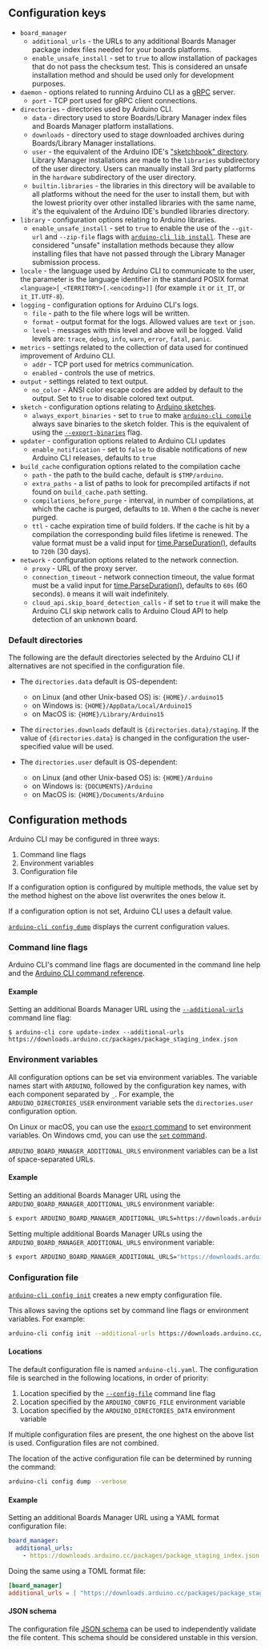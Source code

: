 ## Configuration keys

- `board_manager`
  - `additional_urls` - the URLs to any additional Boards Manager package index files needed for your boards platforms.
  - `enable_unsafe_install` - set to `true` to allow installation of packages that do not pass the checksum test. This
    is considered an unsafe installation method and should be used only for development purposes.
- `daemon` - options related to running Arduino CLI as a [gRPC] server.
  - `port` - TCP port used for gRPC client connections.
- `directories` - directories used by Arduino CLI.
  - `data` - directory used to store Boards/Library Manager index files and Boards Manager platform installations.
  - `downloads` - directory used to stage downloaded archives during Boards/Library Manager installations.
  - `user` - the equivalent of the Arduino IDE's ["sketchbook" directory][sketchbook directory]. Library Manager
    installations are made to the `libraries` subdirectory of the user directory. Users can manually install 3rd party
    platforms in the `hardware` subdirectory of the user directory.
  - `builtin.libraries` - the libraries in this directory will be available to all platforms without the need for the
    user to install them, but with the lowest priority over other installed libraries with the same name, it's the
    equivalent of the Arduino IDE's bundled libraries directory.
- `library` - configuration options relating to Arduino libraries.
  - `enable_unsafe_install` - set to `true` to enable the use of the `--git-url` and `--zip-file` flags with
    [`arduino-cli lib install`][arduino cli lib install]. These are considered "unsafe" installation methods because
    they allow installing files that have not passed through the Library Manager submission process.
- `locale` - the language used by Arduino CLI to communicate to the user, the parameter is the language identifier in
  the standard POSIX format `<language>[_<TERRITORY>[.<encoding>]]` (for example `it` or `it_IT`, or `it_IT.UTF-8`).
- `logging` - configuration options for Arduino CLI's logs.
  - `file` - path to the file where logs will be written.
  - `format` - output format for the logs. Allowed values are `text` or `json`.
  - `level` - messages with this level and above will be logged. Valid levels are: `trace`, `debug`, `info`, `warn`,
    `error`, `fatal`, `panic`.
- `metrics` - settings related to the collection of data used for continued improvement of Arduino CLI.
  - `addr` - TCP port used for metrics communication.
  - `enabled` - controls the use of metrics.
- `output` - settings related to text output.
  - `no_color` - ANSI color escape codes are added by default to the output. Set to `true` to disable colored text
    output.
- `sketch` - configuration options relating to [Arduino sketches][sketch specification].
  - `always_export_binaries` - set to `true` to make [`arduino-cli compile`][arduino-cli compile] always save binaries
    to the sketch folder. This is the equivalent of using the [`--export-binaries`][arduino-cli compile options] flag.
- `updater` - configuration options related to Arduino CLI updates
  - `enable_notification` - set to `false` to disable notifications of new Arduino CLI releases, defaults to `true`
- `build_cache` configuration options related to the compilation cache
  - `path` - the path to the build cache, default is `$TMP/arduino`.
  - `extra_paths` - a list of paths to look for precompiled artifacts if not found on `build_cache.path` setting.
  - `compilations_before_purge` - interval, in number of compilations, at which the cache is purged, defaults to `10`.
    When `0` the cache is never purged.
  - `ttl` - cache expiration time of build folders. If the cache is hit by a compilation the corresponding build files
    lifetime is renewed. The value format must be a valid input for
    [time.ParseDuration()](https://pkg.go.dev/time#ParseDuration), defaults to `720h` (30 days).
- `network` - configuration options related to the network connection.
  - `proxy` - URL of the proxy server.
  - `connection_timeout` - network connection timeout, the value format must be a valid input for
    [time.ParseDuration()](https://pkg.go.dev/time#ParseDuration), defaults to `60s` (60 seconds). `0` means it will
    wait indefinitely.
  - `cloud_api.skip_board_detection_calls` - if set to `true` it will make the Arduino CLI skip network calls to Arduino
    Cloud API to help detection of an unknown board.

### Default directories

The following are the default directories selected by the Arduino CLI if alternatives are not specified in the
configuration file.

- The `directories.data` default is OS-dependent:

  - on Linux (and other Unix-based OS) is: `{HOME}/.arduino15`
  - on Windows is: `{HOME}/AppData/Local/Arduino15`
  - on MacOS is: `{HOME}/Library/Arduino15`

- The `directories.downloads` default is `{directories.data}/staging`. If the value of `{directories.data}` is changed
  in the configuration the user-specified value will be used.

- The `directories.user` default is OS-dependent:
  - on Linux (and other Unix-based OS) is: `{HOME}/Arduino`
  - on Windows is: `{DOCUMENTS}/Arduino`
  - on MacOS is: `{HOME}/Documents/Arduino`

## Configuration methods

Arduino CLI may be configured in three ways:

1. Command line flags
1. Environment variables
1. Configuration file

If a configuration option is configured by multiple methods, the value set by the method highest on the above list
overwrites the ones below it.

If a configuration option is not set, Arduino CLI uses a default value.

[`arduino-cli config dump`][arduino-cli config dump] displays the current configuration values.

### Command line flags

Arduino CLI's command line flags are documented in the command line help and the [Arduino CLI command reference].

#### Example

Setting an additional Boards Manager URL using the [`--additional-urls`][arduino-cli global flags] command line flag:

```shell
$ arduino-cli core update-index --additional-urls https://downloads.arduino.cc/packages/package_staging_index.json
```

### Environment variables

All configuration options can be set via environment variables. The variable names start with `ARDUINO`, followed by the
configuration key names, with each component separated by `_`. For example, the `ARDUINO_DIRECTORIES_USER` environment
variable sets the `directories.user` configuration option.

On Linux or macOS, you can use the [`export` command][export command] to set environment variables. On Windows cmd, you
can use the [`set` command][set command].

`ARDUINO_BOARD_MANAGER_ADDITIONAL_URLS` environment variables can be a list of space-separated URLs.

#### Example

Setting an additional Boards Manager URL using the `ARDUINO_BOARD_MANAGER_ADDITIONAL_URLS` environment variable:

```sh
$ export ARDUINO_BOARD_MANAGER_ADDITIONAL_URLS=https://downloads.arduino.cc/packages/package_staging_index.json
```

Setting multiple additional Boards Manager URLs using the `ARDUINO_BOARD_MANAGER_ADDITIONAL_URLS` environment variable:

```sh
$ export ARDUINO_BOARD_MANAGER_ADDITIONAL_URLS="https://downloads.arduino.cc/packages/package_staging_index.json https://downloads.arduino.cc/packages/package_mbed_index.json"
```

### Configuration file

[`arduino-cli config init`][arduino-cli config init] creates a new empty configuration file.

This allows saving the options set by command line flags or environment variables. For example:

```sh
arduino-cli config init --additional-urls https://downloads.arduino.cc/packages/package_staging_index.json
```

#### Locations

The default configuration file is named `arduino-cli.yaml`. The configuration file is searched in the following
locations, in order of priority:

1. Location specified by the [`--config-file`][arduino cli command reference] command line flag
1. Location specified by the `ARDUINO_CONFIG_FILE` environment variable
1. Location specified by the `ARDUINO_DIRECTORIES_DATA` environment variable

If multiple configuration files are present, the one highest on the above list is used. Configuration files are not
combined.

The location of the active configuration file can be determined by running the command:

```sh
arduino-cli config dump --verbose
```

#### Example

Setting an additional Boards Manager URL using a YAML format configuration file:

```yaml
board_manager:
  additional_urls:
    - https://downloads.arduino.cc/packages/package_staging_index.json
```

Doing the same using a TOML format file:

```toml
[board_manager]
additional_urls = [ "https://downloads.arduino.cc/packages/package_staging_index.json" ]
```

#### JSON schema

The configuration file [JSON schema][configuration-schema] can be used to independently validate the file content. This
schema should be considered unstable in this version.

[grpc]: https://grpc.io
[sketchbook directory]: sketch-specification.md#sketchbook
[arduino cli lib install]: commands/arduino-cli_lib_install.md
[sketch specification]: sketch-specification.md
[arduino-cli compile]: commands/arduino-cli_compile.md
[arduino-cli compile options]: commands/arduino-cli_compile.md#options
[arduino-cli config dump]: commands/arduino-cli_config_dump.md
[arduino cli command reference]: commands/arduino-cli.md
[arduino-cli global flags]: commands/arduino-cli_config.md#options-inherited-from-parent-commands
[export command]: https://ss64.com/bash/export.html
[set command]: https://docs.microsoft.com/en-us/windows-server/administration/windows-commands/set_1
[arduino-cli config init]: commands/arduino-cli_config_init.md
[json]: https://www.json.org
[toml]: https://github.com/toml-lang/toml
[yaml]: https://en.wikipedia.org/wiki/YAML
[java properties file]: https://en.wikipedia.org/wiki/.properties
[hcl]: https://github.com/hashicorp/hcl
[ini]: https://en.wikipedia.org/wiki/INI_file
[configuration-schema]: ./configuration.schema.json
